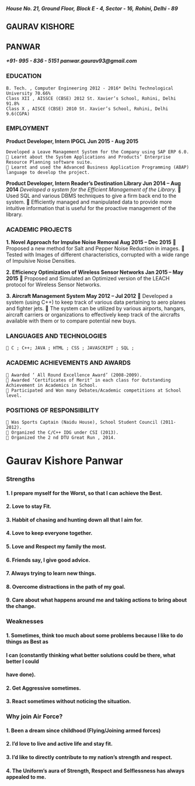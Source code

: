 **_House No. 21, Ground Floor,_**
**_Block E - 4, Sector - 16,_**
**_Rohini, Delhi - 89_**

## GAURAV KISHORE
## PANWAR

**_+91- 995 - 836 - 5151_**
**_panwar.gaurav93@gmail.com_**

### EDUCATION

```
B. Tech. , Computer Engineering 2012 - 2016* Delhi Technological University 70.66%
Class XII , AISSCE (CBSE) 2012 St. Xavier’s School, Rohini, Delhi 91.8%
Class X , AISCE (CBSE) 2010 St. Xavier’s School, Rohini, Delhi 9.6(CGPA)
```
### EMPLOYMENT

**Product Developer, Intern IPGCL Jun 2015 - Aug 2015**

```
Developed a Leave Management System for the Company using SAP ERP 6.0.
 Learnt about the System Applications and Products’ Enterprise Resource Planning software suite.
 Learnt and used the Advanced Business Application Programming (ABAP) language to develop the project.
```
**Product Developer, Intern Reader’s Destination Library Jun 2014 – Aug 2014**
_Developed a system for the Efficient Management of the Library._
 Used SQL and various DBMS techniques to give a firm back end to the system.
 Efficiently managed and manipulated data to provide more intuitive information that is useful for the
proactive management of the library.

### ACADEMIC PROJECTS

**1. Novel Approach for Impulse Noise Removal Aug 2015 – Dec 2015**
 Proposed a new method for Salt and Pepper Noise Reduction in images.
 Tested with Images of different characteristics, corrupted with a wide range of Impulsive Noise Densities.

**2. Efficiency Optimization of Wireless Sensor Networks Jan 2015 – May 2015**
     Proposed and Simulated an Optimized version of the LEACH protocol for Wireless Sensor Networks.

**3. Aircraft Management System May 2012 – Jul 2012**
 Developed a system (using C++) to keep track of various data pertaining to aero planes and fighter jets.
 The system can be utilized by various airports, hangars, aircraft carriers or organizations to effectively keep
track of the aircrafts available with them or to compare potential new buys.

### LANGUAGES AND TECHNOLOGIES
```
 C ; C++; JAVA ; HTML ; CSS ; JAVASCRIPT ; SQL ;
```
### ACADEMIC ACHIEVEMENTS AND AWARDS

```
 Awarded ‘ All Round Excellence Award’ (2008-2009).
 Awarded ‘Certificates of Merit’ in each class for Outstanding Achievement in Academics in School.
 Participated and Won many Debates/Academic competitions at School level.
```
### POSITIONS OF RESPONSIBILITY

```
 Was Sports Captain (Naidu House), School Student Council (2011-2012).
 Organized the C/C++ IDG under CSI (2013).
 Organized the 2 nd DTU Great Run , 2014.
```

# Gaurav Kishore Panwar

### Strengths

#### 1. I prepare myself for the Worst, so that I can achieve the Best.

#### 2. Love to stay Fit.

#### 3. Habbit of chasing and hunting down all that I aim for.

#### 4. Love to keep everyone together.

#### 5. Love and Respect my family the most.

#### 6. Friends say, I give good advice.

#### 7. Always trying to learn new things.

#### 8. Overcome distractions in the path of my goal.

#### 9. Care about what happens around me and taking actions to bring about the change.

### Weaknesses

#### 1. Sometimes, think too much about some problems because I like to do things as Best as

#### I can (constantly thinking what better solutions could be there, what better I could

#### have done).

#### 2. Get Aggressive sometimes.

#### 3. React sometimes without noticing the situation.

### Why join Air Force?

#### 1. Been a dream since childhood (Flying/Joining armed forces)

#### 2. I’d love to live and active life and stay fit.

#### 3. I’d like to directly contribute to my nation’s strength and respect.

#### 4. The Uniform’s aura of Strength, Respect and Selflessness has always appealed to me.


